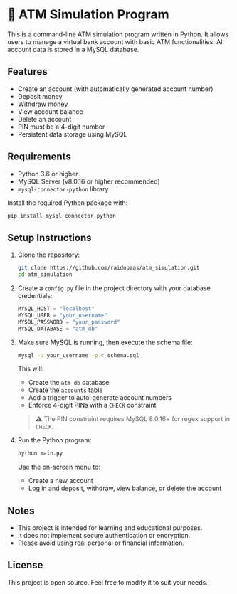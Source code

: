 # 🏧 ATM Simulation Program

This is a command-line ATM simulation program written in Python. It allows users to manage a virtual bank account with basic ATM functionalities. All account data is stored in a MySQL database.

## Features

- Create an account (with automatically generated account number)
- Deposit money
- Withdraw money
- View account balance
- Delete an account
- PIN must be a 4-digit number
- Persistent data storage using MySQL

## Requirements

- Python 3.6 or higher
- MySQL Server (v8.0.16 or higher recommended)
- `mysql-connector-python` library

Install the required Python package with:

```bash
pip install mysql-connector-python
```

## Setup Instructions

1. Clone the repository:
   ```bash
   git clone https://github.com/raidopaas/atm_simulation.git
   cd atm_simulation
   ```

2. Create a `config.py` file in the project directory with your database credentials:
   ```python
   MYSQL_HOST = "localhost"
   MYSQL_USER = "your_username"
   MYSQL_PASSWORD = "your_password"
   MYSQL_DATABASE = "atm_db"
   ```

3. Make sure MySQL is running, then execute the schema file:
   ```bash
   mysql -u your_username -p < schema.sql
   ```

   This will:
   - Create the `atm_db` database
   - Create the `accounts` table
   - Add a trigger to auto-generate account numbers
   - Enforce 4-digit PINs with a `CHECK` constraint

   > ⚠️ The PIN constraint requires MySQL 8.0.16+ for regex support in `CHECK`.

4. Run the Python program:
   ```bash
   python main.py
   ```

   Use the on-screen menu to:
   - Create a new account
   - Log in and deposit, withdraw, view balance, or delete the account

## Notes

- This project is intended for learning and educational purposes.
- It does not implement secure authentication or encryption.
- Please avoid using real personal or financial information.

## License

This project is open source. Feel free to modify it to suit your needs.